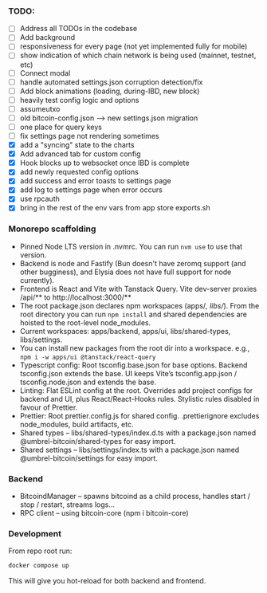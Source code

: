 ### TODO:
- [ ] Address all TODOs in the codebase
- [ ] Add background
- [ ] responsiveness for every page (not yet implemented fully for mobile)
- [ ] show indication of which chain network is being used (mainnet, testnet, etc)
- [ ] Connect modal
- [ ] handle automated settings.json corruption detection/fix
- [ ] Add block animations (loading, during-IBD, new block)
- [ ] heavily test config logic and options
- [ ] assumeutxo
- [ ] old bitcoin-config.json --> new settings.json migration
- [ ] one place for query keys
- [ ] fix settings page not rendering sometimes
- [x] add a "syncing" state to the charts
- [x] Add advanced tab for custom config
- [x] Hook blocks up to websocket once IBD is complete
- [x] add newly requested config options
- [x] add success and error toasts to settings page
- [x] add log to settings page when error occurs
- [x] use rpcauth
- [x] bring in the rest of the env vars from app store exports.sh

### Monorepo scaffolding

- Pinned Node LTS version in .nvmrc. You can run `nvm use` to use that version.
- Backend is node and Fastify (Bun doesn't have zeromq support (and other bugginess), and Elysia does not have full support for node currently).
- Frontend is React and Vite with Tanstack Query. Vite dev-server proxies /api/** to http://localhost:3000/**
- The root package.json declares npm workspaces (apps/*, libs/*). From the root directory you can run `npm install` and shared dependencies are hoisted to the root-level node_modules.
- Current workspaces: apps/backend, apps/ui, libs/shared-types, libs/settings.
- You can install new packages from the root dir into a workspace. e.g., `npm i -w apps/ui @tanstack/react-query`
- Typescript config: Root tsconfig.base.json for base options. Backend tsconfig.json extends the base. UI keeps Vite’s tsconfig.app.json / tsconfig.node.json and extends the base.
- Linting: Flat ESLint config at the root. Overrides add project configs for backend and UI, plus React/React-Hooks rules. Stylistic rules disabled in favour of Prettier.
- Prettier: Root prettier.config.js for shared config. .prettierignore excludes node_modules, build artifacts, etc.
- Shared types – libs/shared-types/index.d.ts with a package.json named @umbrel-bitcoin/shared-types for easy import.
- Shared settings – libs/settings/index.ts with a package.json named @umbrel-bitcoin/settings for easy import.

### Backend

- BitcoindManager – spawns bitcoind as a child process, handles start / stop / restart, streams logs...
- RPC client – using bitcoin-core (npm i bitcoin-core)

### Development

From repo root run:

```sh
docker compose up
```

This will give you hot-reload for both backend and frontend.